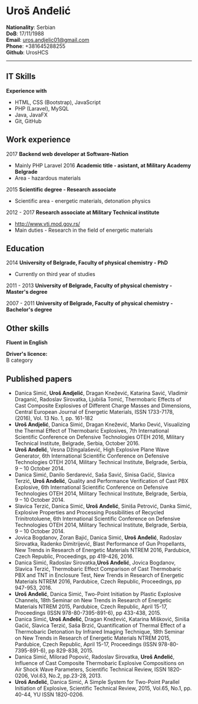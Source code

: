 Uroš Anđelić
=====================
**Nationality**: Serbian  
**DoB**: 17/11/1988  
**Email**: uros.andjelic01@gmail.com  
**Phone**: +381645288255  
**Github**: UrosHCS  
***
IT Skills
-----
**Experience with**  
- HTML, CSS (Bootstrap), JavaScript  
- PHP (Laravel), MySQL  
- Java, JavaFX  
- Git, GitHub  

Work experience
-----
2017 **Backend web developer at Software-Nation**  
-	Mainly PHP Laravel 
2016 **Academic title - asistant, at Military Academy Belgrade**  
- Area - hazardous materials  

2015 **Scientific degree - Research associate**  
- Scientific area - energetic materials, detonation physics

2012 - 2017 **Research associate at Military Technical institute**  
- http://www.vti.mod.gov.rs/  
- Main duties - Research in the field of energetic materials  

Education
-----
2014 **University of Belgrade, Faculty of physical chemistry - PhD**  
- Currently on third year of studies  


2011 - 2013 **University of Belgrade, Faculty of physical chemistry - Master's degree**

2007 - 2011 **University of Belgrade, Faculty of physical chemistry - Bachelor's degree**

Other skills
-----

**Fluent in English**  

**Driver's licence:**  
B category  

Published papers
-----

* Danica Simić, **Uroš Andjelić**, Dragan Knežević, Katarina Savić, Vladimir Draganić, Radoslav Sirovatka, Ljubiša Tomić,  Thermobaric Effects of Cast Composite Explosives of Different Charge Masses and Dimensions, Central European Journal of Energetic Materials, ISSN 1733-7178, (2016), Vol. 13 No. 1, pp. 161-182
* **Uroš Andjelić**, Danica Simić, Dragan Knežević, Marko Dević, Visualizing the Thermal Effect of Thermobaric Explosives, 7th International Scientific Conference on Defensive Technologies OTEH 2016, Military Technical Institute, Belgrade, Serbia, October 2016.
* **Uroš Anđelić**, Vesna Džingalašević,  High Explosive Plane Wave Generator, 6th International Scientific Conference on Defensive Technologies OTEH 2014, Military Technical Institute, Belgrade, Serbia, 9 – 10 October 2014.
* Danica Simić, Danilo Serdarević, Saša Savić, Sinisa Gaćić, Slavica Terzić, **Uroš Anđelić**,  Quality and Performance Verification of Cast PBX Explosive, 6th International Scientific Conference on Defensive Technologies OTEH 2014, Military Technical Institute, Belgrade, Serbia, 9 – 10 October 2014.
* Slavica Terzić, Danica Simić, **Uroš Anđelić**, Siniša Petrović, Danka Simić,  Explosive Properties and Processing Possibilities of Recycled Trinitrotoluene, 6th International Scientific Conference on Defensive Technologies OTEH 2014, Military Technical Institute, Belgrade, Serbia, 9 – 10 October 2014.
* Jovica Bogdanov, Zoran Bajić, Danica Simić, **Uroš Anđelić**, Radoslav Sirovatka, Radenko Dimitrijević, Blast Performance of Gun Propellants, New Trends in Research of Energetic Materials NTREM 2016, Pardubice, Czech Republic, Proceedings, pp 419-426, 2016.
* Danica Simić, Radoslav Sirovatka,**Uroš Anđelić**, Jovica Bogdanov, Slavica Terzić, Thermobaric Effect Comparison of Cast Thermobaric PBX and TNT in Enclosure Test, New Trends in Research of Energetic Materials NTREM 2016, Pardubice, Czech Republic, Proceedings, pp 947-953, 2016.
* **Uroš Anđelić**, Danica Simić,  Two-Point Initiation by Plastic Explosive Channels, 18th Seminar on New Trends in Research of Energetic Materials NTREM 2015, Pardubice, Czech Republic, April 15-17, Proceedings (ISSN 978-80-7395-891-6), pp 433-438, 2015.
* Danica Simić, **Uroš Anđelić**, Dragan Knežević, Katarina Mišković, Siniša Gaćić, Slavica Terzić, Saša Brzić,  Quantification of Thermal Effect of a Thermobaric Detonation by Infrared Imaging Technique, 18th Seminar on New Trends in Research of Energetic Materials NTREM 2015, Pardubice, Czech Republic, April 15-17, Proceedings (ISSN 978-80-7395-891-6), pp 829-838, 2015.
* Danica Simić, Milorad Popović, Radoslav Sirovatka, **Uroš Anđelić**,  Influence of Cast Composite Thermobaric Explosive Compositions on Air Shock Wave Parameters, Scientific Technical Review, ISSN 1820-0206, Vol.63, No.2, pp.23-28, 2013.
* **Uroš Anđelić**, Danica Simić,  А Simple System for Two-Point Parallel Initiation of Explosive, Scientific Technical Review, 2015, Vol.65, No.1, pp. 40-44, YU ISSN 1820-0206.
